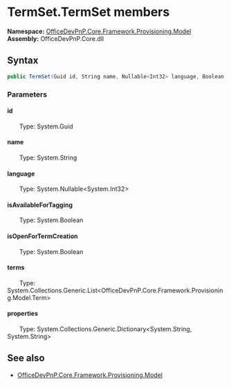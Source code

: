 # TermSet.TermSet members 
  

**Namespace:** [OfficeDevPnP.Core.Framework.Provisioning.Model](OfficeDevPnP.Core.Framework.Provisioning.Model.md)  
**Assembly:** OfficeDevPnP.Core.dll  
## Syntax
```C#
public TermSet(Guid id, String name, Nullable<Int32> language, Boolean isAvailableForTagging, Boolean isOpenForTermCreation, List<Term> terms, Dictionary<String, String> properties)
```
### Parameters
#### id  
&emsp;&emsp;Type: System.Guid  
#### name  
&emsp;&emsp;Type: System.String  
#### language  
&emsp;&emsp;Type: System.Nullable<System.Int32>  
#### isAvailableForTagging  
&emsp;&emsp;Type: System.Boolean  
#### isOpenForTermCreation  
&emsp;&emsp;Type: System.Boolean  
#### terms  
&emsp;&emsp;Type: System.Collections.Generic.List<OfficeDevPnP.Core.Framework.Provisioning.Model.Term>  
#### properties  
&emsp;&emsp;Type: System.Collections.Generic.Dictionary<System.String, System.String>  
## See also
- [OfficeDevPnP.Core.Framework.Provisioning.Model](OfficeDevPnP.Core.Framework.Provisioning.Model.md)
